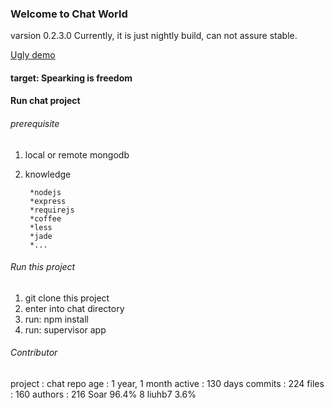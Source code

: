 

### Welcome to Chat World ###
varsion 0.2.3.0
Currently,  it is just nightly build, can not assure stable.

[Ugly demo](http://www.soaror.com)

#### target:  Spearking is freedom

#### Run chat project
###### prerequisite

1. local or remote mongodb
2. knowledge

        *nodejs
        *express
        *requirejs
        *coffee
        *less
        *jade
        *...

###### Run this project

1. git clone this project
2. enter into chat directory
3. run:  npm install
4. run:  supervisor app

###### Contributor

project  : chat
 repo age : 1 year, 1 month
 active   : 130 days
 commits  : 224
 files    : 160
 authors  : 
   216	Soar                    96.4%
     8	liuhb7                  3.6%
